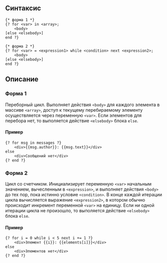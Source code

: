 ## Синтаксис
```
{* форма 1 *}
{? for <var> in <array>;
	<body>
[else <elsebody>]
end ?}
```
```
{* форма 2 *}
{? for <var> = <expression1> while <condition> next <expression2>;
	<body>
[else <elsebody>]
end ?}
```

## Описание
### Форма 1
Переборный цикл. Выполняет действия `<body>` для каждого элемента в массиве `<array>`, доступ к текущему перебираемому элементу осуществляется через переменную `<var>`.
Если элементов для перебора нет, то выполяется действие `<elsebody>` блока `else`.

#### Пример
```
{? for msg in messages ?}
	<div>{{msg.author}}: {{msg.text}}</div>
else
    <div>Сообщений нет</div>
{? end ?}
```

### Форма 2
Цикл со счетчиком. Инициализирует переменную `<var>` начальным значением, вычесленным в `<expression>`, и выполняет действия `<body>` до тех пор, пока истинно условие `<condition>`. В конце каждой итерации цикла вычисляется выражение `<expression2>`, в котором обычно происходит инкремент переменной `<var>` на единицу.
Если ни одной итерации цикла не произошло, то выполяется действие `<elsebody>` блока `else`.

#### Пример
```
{? for i = 0 while i < 5 next i += 1 ?}
	<div>Элемент {{i}}: {{elements[i]}}</div>
else
    <div>Элементов нет</div>
{? end ?}
```